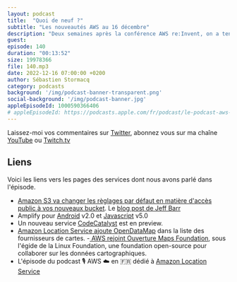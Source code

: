 ```yaml
---
layout: podcast
title:  "Quoi de neuf ?"
subtitle: "Les nouveautés AWS au 16 décembre"
description: "Deux semaines après la conférence AWS re:Invent, on a tendance à penser que le rythme des nouveautés AWS va ralentir quelques semaines, mais ce n'est pas le cas. Parmis les 97 annonces des 15 derniers jours, j'ai retenu pour vous des nouveautés sur Amplify, un nouveau service pour aider les développeurs à gérer l'emsemble des services connexes à leur code. Il va y avoir des changements sur Amazon S3, on vous previent 3 mois avant pour vous permettre d'ajuster vos applications si necessaire, et puis on parlera cartographie avec des nouveautés côté Amazon Location Service et des cartes en open-source."
guest: 
episode: 140
duration: "00:13:52"
size: 19978366
file: 140.mp3
date: 2022-12-16 07:00:00 +0200
author: Sébastien Stormacq
category: podcasts
background: '/img/podcast-banner-transparent.png'
social-background: '/img/podcast-banner.jpg'
appleEpisodeId: 1000590366406
# appleEpisodeId: https://podcasts.apple.com/fr/podcast/le-podcast-aws-en-français/id1452118442
---
```


Laissez-moi vos commentaires sur [Twitter](https://twitter.com/sebsto), abonnez vous sur ma chaîne [YouTube](https://www.youtube.com/sebsto) ou [Twitch.tv](https://www.twitch.tv/sebAWS)

## Liens

Voici les liens vers les pages des services dont nous avons parlé dans l'épisode.

- [Amazon S3 va changer les règlages par défaut en matière d'accès public à vos nouveaux bucket](https://aws.amazon.com/about-aws/whats-new/2022/12/amazon-s3-automatically-enable-block-public-access-disable-access-control-lists-buckets-april-2023/). Le [blog post de Jeff Barr](https://aws.amazon.com/blogs/aws/heads-up-amazon-s3-security-changes-are-coming-in-april-of-2023/)
- Amplify pour [Android](https://aws-blogs-prod.amazon.com/mobile/aws-amplify-library-announces-v2-0-amplify-library-for-android/) v2.0 et [Javascript](https://aws.amazon.com/blogs/mobile/announcing-aws-amplify-javascript-library-version-5/) v5.0
- Un nouveau service [CodeCatalyst](https://aws.amazon.com/blogs/aws/announcing-amazon-codecatalyst-preview-a-unified-software-development-service/) est en preview.
- [Amazon Location Service ajoute OpenDataMap](https://aws.amazon.com/about-aws/whats-new/2022/12/amazon-location-service-open-data-maps-preview/) dans la liste des fournisseurs de cartes.
-[ AWS rejoint Ouverture Maps Foundation](https://overturemaps.org/), sous l'égide de la Linux Foundation, une foundation open-source pour collaborer sur les données cartographiques.
- L'épisode du podcast 🎙 AWS ☁️ en 🇫🇷 dédié à [Amazon Location Service](https://stormacq.com/podcasts/episode_069/index.html)


